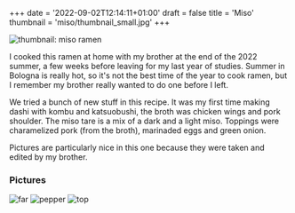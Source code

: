 +++
date = '2022-09-02T12:14:11+01:00'
draft = false
title = 'Miso'
thumbnail = 'miso/thumbnail_small.jpg'
+++

![thumbnail: miso ramen](thumbnail.jpg)

I cooked this ramen at home with my brother at the end of the 2022 summer, a few weeks before leaving for my last year of studies. Summer in Bologna is really hot, so it's not the best time of the year to cook ramen, but I remember my brother really wanted to do one before I left.

We tried a bunch of new stuff in this recipe. It was my first time making dashi with kombu and katsuobushi, the broth was chicken wings and pork shoulder. The miso tare is a mix of a dark and a light miso. Toppings were charamelized pork (from the broth), marinaded eggs and green onion.

Pictures are particularly nice in this one because they were taken and edited by my brother.

### Pictures

![far](far.jpg)
![pepper](pepper.jpg)
![top](top.jpg)